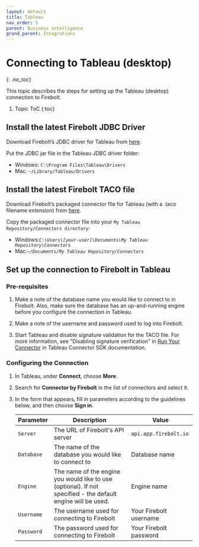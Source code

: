 ```yaml
---
layout: default
title: Tableau
nav_order: 5
parent: Business intelligence
grand_parent: Integrations
---
```


# Connecting to Tableau (desktop)
{: .no_toc}

This topic describes the steps for setting up the Tableau (desktop) connection to Firebolt.

1. Topic ToC
{:toc}

## Install the latest Firebolt JDBC Driver

Download Firebolt’s JDBC driver for Tableau from [here](../connecting-via-jdbc.md).

Put the JDBC jar file in the Tableau JDBC driver folder:

* Windows: `C:\Program Files\Tableau\Drivers`
* Mac: `~/Library/Tableau/Drivers`

## Install the latest Firebolt TACO file

Download Firebolt’s packaged connector file for Tableau (with a .taco filename extension) from [here](https://firebolt-publishing-public.s3.amazonaws.com/repo/Tableau/firebolt_connector.taco).

Copy the packaged connector file into your `My Tableau Repository/Connectors directory`:

* Windows:_`C:\Users\[your-user]\Documents\My Tableau Repository\Connectors`_
* Mac:_`~/Documents/My Tableau Repository/Connectors`_

## Set up the connection to Firebolt in Tableau

### Pre-requisites

1. Make a note of the database name you would like to connect to in Firebolt. Also, make sure the database has an up-and-running engine before you configure the connection in Tableau.  

2. Make a note of the username and password used to log into Firebolt.  

3. Start Tableau and disable signature validation for the TACO file. For more information, see "Disabling signature verification" in [Run Your Connector](https://tableau.github.io/connector-plugin-sdk/docs/run-taco) in Tableau Connector SDK documentation.

### Configuring the Connection

1. In Tableau, under **Connect**, choose **More**.  

2. Search for **Connector by Firebolt** in the list of connectors and select it.

3. In the form that appears, fill in parameters according to the guidelines below, and then choose **Sign in**.

    | Parameter  | Description                                                                                                  | Value                  |
    | ---------- | ------------------------------------------------------------------------------------------------------------ | ---------------------- |
    | `Server`   | The URL of Firebolt's API server                                                                             | `api.app.firebolt.io`  |
    | `Database` | The name of the database you would like to connect to                                                        | Database name          |
    | `Engine`   | The name of the engine you would like to use (optional). If not specified - the default engine will be used. | Engine name            |
    | `Username` | The username used for connecting to Firebolt                                                                 | Your Firebolt username |
    | `Password` | The password used for connecting to Firebolt                                                                 | Your Firebolt password |
